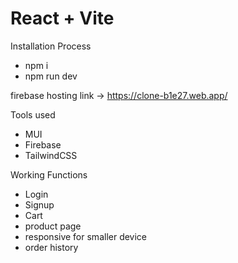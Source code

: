 # React + Vite

Installation Process
* npm i
* npm run dev

firebase hosting link -> https://clone-b1e27.web.app/

Tools used 
* MUI
* Firebase
* TailwindCSS

Working Functions
* Login
* Signup
* Cart
* product page
* responsive for smaller device
* order history
